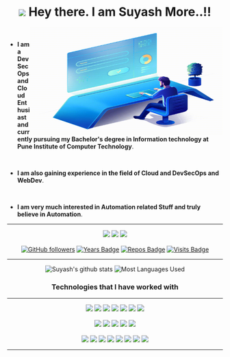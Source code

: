 <h1 align="center">
    <img src="https://media.giphy.com/media/hvRJCLFzcasrR4ia7z/giphy.gif" width="25px"> Hey there. I am Suyash More..!!  
</h1>
                                          
  <img align="right" alt="GIF" src="giffy.gif" width="450" height="250" />
<br />

- **I am a DevSecOps and Cloud Enthusiast and currently pursuing my Bachelor's degree in Information technology at Pune Institute of Computer Technology**. 
<br />

- **I am also gaining experience in the field of Cloud and DevSecOps and WebDev**. 
<br />

- **I am very much interested in Automation related Stuff and truly believe in Automation**.
<hr>

<div align="center">

[<img src="https://img.shields.io/badge/linkedin-%230077B5.svg?&style=for-the-badge&logo=linkedin&logoColor=white" />](https://www.linkedin.com/in/suyashmore789) 
[<img src="https://img.shields.io/badge/-suyashmore-c14438?style=for-the-badge&logo=Gmail&logoColor=white"/>](mailto:suyashmore789@gmail.com) 
[<img src="https://img.shields.io/badge/-suyashmore-%23fca326?style=for-the-badge&logo=GitLab&logoColor=white"/>](https://gitlab.com/suyash-more)
<br>
<br>
[![GitHub followers](https://img.shields.io/github/followers/suyash-more?color=green?label=Followers&style=for-the-badge)](https://github.com/suyash-more?tab=followers)
[![Years Badge](https://badges.pufler.dev/years/suyash-more?style=for-the-badge)](https://github.com/suyash-more) 
[![Repos Badge](https://badges.pufler.dev/repos/suyash-more?style=for-the-badge)](https://github.com/suyash-more) 
[![Visits Badge](https://badges.pufler.dev/visits/suyash-more/suyash-more?style=for-the-badge)](https://github.com/suyash-more)
<br>
<hr>

![Suyash's github stats](https://github-readme-stats.vercel.app/api?username=suyash-more&theme=dracula&count_private=true&show_icons=true&include_all_commits=true?line_height=24)
![Most Languages Used](https://github-readme-stats.vercel.app/api/top-langs/?username=suyash-more&theme=dracula&layout=compact&langs_count=8)

<h3 align="center">Technologies that I have worked with</h3>
<hr>

<img src="https://img.shields.io/badge/c%20-%230080ff.svg?&style=for-the-badge&logo=c&logoColor=white" />
<img src="https://img.shields.io/badge/C++%20-%2300599C.svg?&style=for-the-badge&logo=c%2B%2B&logoColor=white" />
<img src="https://img.shields.io/badge/Java-%23f89820.svg?&style=for-the-badge&logo=java&logoColor=white" />
<img src="https://img.shields.io/badge/python%20-%234b8bbe.svg?&style=for-the-badge&logo=python&logoColor=white" />
<img src="https://img.shields.io/badge/javascript%20-%23323330.svg?&style=for-the-badge&logo=javascript&logoColor=%23F7DF1E" />
<img src="https://img.shields.io/badge/shell_script%20-%23F05033.svg?&style=for-the-badge&logo=gnu-bash&logoColor=white" />
<img src="https://img.shields.io/badge/markdown-%23000000.svg?&style=for-the-badge&logo=markdown&logoColor=white" />
<br>
<br>
<img src="https://img.shields.io/badge/django%20-%23092e20.svg?&style=for-the-badge&logo=django&logoColor=white" />
<img src="https://img.shields.io/badge/node.js%20-%233c873a.svg?&style=for-the-badge&logo=node.js&logoColor=white" />
<img src="https://img.shields.io/badge/express.js%20-%2343853D.svg?&style=for-the-badge&logo=express&logoColor=white" />
<img src="https://img.shields.io/badge/mysql-%2300758f.svg?&style=for-the-badge&logo=mysql&logoColor=white" />
<img src="https://img.shields.io/badge/ros-%230A0FF9.svg?style=for-the-badge&logo=ros&logoColor=white"/>

<br>
<br>
<img src="https://img.shields.io/badge/git%20-%23F05033.svg?&style=for-the-badge&logo=git&logoColor=white" />
<img src="https://img.shields.io/badge/github%20-%23121011.svg?&style=for-the-badge&logo=github&logoColor=white" />
<img src="https://img.shields.io/badge/GitLab-%23fca326.svg?&style=for-the-badge&logo=gitlab&logoColor=white" />
<img src="https://img.shields.io/badge/AWS-%23FF9900.svg?style=for-the-badge&logo=amazon-aws&logoColor=white" />

<img src="https://img.shields.io/badge/docker%20-%230db7ed.svg?&style=for-the-badge&logo=docker&logoColor=white"/>
<img src="https://img.shields.io/badge/terraform-%235835CC.svg?style=for-the-badge&logo=terraform&logoColor=white"/>
<img src="https://img.shields.io/badge/vagrant-%231563FF.svg?style=for-the-badge&logo=vagrant&logoColor=white"/>
<img src="https://img.shields.io/badge/jenkins-%232C5263.svg?style=for-the-badge&logo=jenkins&logoColor=white"/>

<hr>
